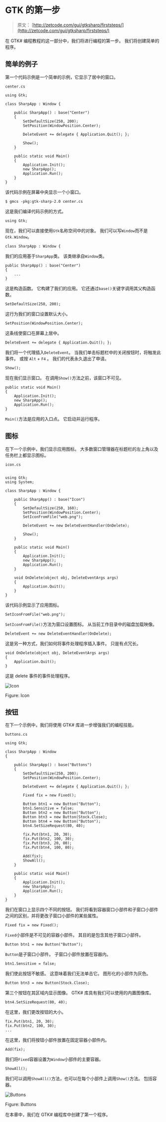 # GTK 的第一步

> 原文： [http://zetcode.com/gui/gtksharp/firststeps/](http://zetcode.com/gui/gtksharp/firststeps/)

在 GTK# 编程教程的这一部分中，我们将进行编程的第一步。 我们将创建简单的程序。

## 简单的例子

第一个代码示例是一个简单的示例，它显示了居中的窗口。

`center.cs`

```
using Gtk;

class SharpApp : Window {

    public SharpApp() : base("Center")
    {
        SetDefaultSize(250, 200);
        SetPosition(WindowPosition.Center);

        DeleteEvent += delegate { Application.Quit(); };

        Show();    
    }

    public static void Main()
    {
        Application.Init();
        new SharpApp();        
        Application.Run();
    }
}

```

该代码示例在屏幕中央显示一个小窗口。

```
$ gmcs -pkg:gtk-sharp-2.0 center.cs

```

这是我们编译代码示例的方式。

```
using Gtk;

```

现在，我们可以直接使用`Gtk`名称空间中的对象。 我们可以写`Window`而不是`Gtk.Window`。

```
class SharpApp : Window {

```

我们的应用基于`SharpApp`类。 该类继承自`Window`类。

```
public SharpApp() : base("Center")
{
    ...   
}

```

这是构造函数。 它构建了我们的应用。 它还通过`base()`关键字调用其父构造函数。

```
SetDefaultSize(250, 200);

```

这行为我们的窗口设置默认大小。

```
SetPosition(WindowPosition.Center);

```

这条线使窗口在屏幕上居中。

```
DeleteEvent += delegate { Application.Quit(); };

```

我们将一个代理插入`DeleteEvent`。 当我们单击标题栏中的关闭按钮时，将触发此事件。 或按 `Alt` + `F4` 。 我们的代表永久退出了申请。

```
Show();

```

现在我们显示窗口。 在调用`Show()`方法之前，该窗口不可见。

```
public static void Main()
{
    Application.Init();
    new SharpApp();        
    Application.Run();
}

```

`Main()`方法是应用的入口点。 它启动并运行程序。

## 图标

在下一个示例中，我们显示应用图标。 大多数窗口管理器在标题栏的左上角以及任务栏上都显示图标。

`icon.cs`

```

using Gtk;
using System;

class SharpApp : Window {

    public SharpApp() : base("Icon")
    {
        SetDefaultSize(250, 160);
        SetPosition(WindowPosition.Center);
        SetIconFromFile("web.png");

        DeleteEvent += new DeleteEventHandler(OnDelete);

        Show();      
    }

    public static void Main()
    {
        Application.Init();
        new SharpApp();
        Application.Run();
    }

    void OnDelete(object obj, DeleteEventArgs args)
    {
        Application.Quit();
    }
}

```

该代码示例显示了应用图标。

```
SetIconFromFile("web.png");

```

`SetIconFromFile()`方法为窗口设置图标。 从当前工作目录中的磁盘加载映像。

```
DeleteEvent += new DeleteEventHandler(OnDelete);

```

这是另一种方式，我们如何将事件处理程序插入事件。 只是有点冗长。

```
void OnDelete(object obj, DeleteEventArgs args)
{
    Application.Quit();
}

```

这是 delete 事件的事件处理程序。

![Icon](img/e5af2c2cf8196372e49aba585fbd7138.jpg)

Figure: Icon

## 按钮

在下一个示例中，我们将使用 GTK# 库进一步增强我们的编程技能。

`buttons.cs`

```
using Gtk;

class SharpApp : Window
{

    public SharpApp() : base("Buttons")
    {
        SetDefaultSize(250, 200);
        SetPosition(WindowPosition.Center);

        DeleteEvent += delegate { Application.Quit(); };

        Fixed fix = new Fixed();

        Button btn1 = new Button("Button");
        btn1.Sensitive = false;
        Button btn2 = new Button("Button");
        Button btn3 = new Button(Stock.Close);
        Button btn4 = new Button("Button");
        btn4.SetSizeRequest(80, 40);

        fix.Put(btn1, 20, 30);
        fix.Put(btn2, 100, 30);
        fix.Put(btn3, 20, 80);
        fix.Put(btn4, 100, 80);

        Add(fix);
        ShowAll();
    }

    public static void Main() 
    {
        Application.Init();
        new SharpApp();
        Application.Run();
    }
}

```

我们在窗口上显示四个不同的按钮。 我们将看到容器窗口小部件和子窗口小部件之间的区别，并将更改子窗口小部件的某些属性。

```
Fixed fix = new Fixed();

```

`Fixed`小部件是不可见的容器小部件。 其目的是包含其他子窗口小部件。

```
Button btn1 = new Button("Button");

```

`Button`是子窗口小部件。 子窗口小部件放置在容器内。

```
btn1.Sensitive = false;

```

我们使此按钮不敏感。 这意味着我们无法单击它。 图形化的小部件为灰色。

```
Button btn3 = new Button(Stock.Close);

```

第三个按钮在其区域内显示图像。 GTK# 库具有我们可以使用的内置图像库。

```
btn4.SetSizeRequest(80, 40);

```

在这里，我们更改按钮的大小。

```
fix.Put(btn1, 20, 30);
fix.Put(btn2, 100, 30);
...

```

在这里，我们将按钮小部件放置在固定容器小部件内。

```
Add(fix);

```

我们将`Fixed`容器设置为`Window`小部件的主要容器。

```
ShowAll();

```

我们可以调用`ShowAll()`方法，也可以在每个小部件上调用`Show()`方法。 包括容器。

![Buttons](img/7b483a856190e8608062a9eaa2b2984f.jpg)

Figure: Buttons

在本章中，我们在 GTK# 编程库中创建了第一个程序。